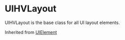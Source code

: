 # UIHVLayout

UIHVLayout is the base class for all UI layout elements.

Inherited from [UIElement](../UIElement)
